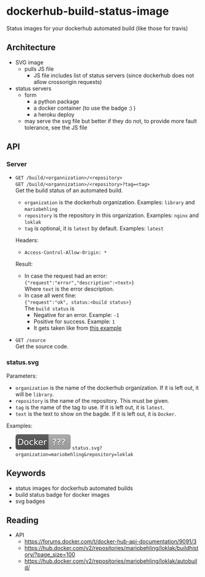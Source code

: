 # dockerhub-build-status-image
Status images for your dockerhub automated build (like those for travis)

Architecture
------------

- SVG image
  - pulls JS file
    - JS file includes list of status servers (since dockerhub does not allow crossorigin requests)
- status servers
  - form
    - a python package
    - a docker container (to use the badge :) )
    - a heroku deploy
  - may serve the svg file but better if they do not, to provide more fault tolerance, see the JS file

API
---

### Server

- `GET /build/<organnization>/<repository>`  
  `GET /build/<organnization>/<repository>?tag=<tag>`  
  Get the build status of an automated build.
  - `organization` is the dockerhub organization. Examples: `library` and `mariobehling`
  - `repository` is the repository in this organization. Examples: `nginx` and `loklak`
  - `tag` is optional, it is `latest` by default. Examples: `latest`
  
  Headers:
  - `Access-Control-Allow-Origin: *`
  
  Result:
  - In case the request had an error:  
    `{"request":"error","description":<text>}`  
    Where `text` is the error description.
  - In case all went fine:  
    `{"request":"ok", status:<build status>}`  
    The `build status` is
    - Negative for an error. Example: `-1`
    - Positive for success. Example: `1`
    - It gets taken like from [this example](https://hub.docker.com/v2/repositories/library/nginx/)
  
- `GET /source`  
  Get the source code.

### status.svg

Parameters:
- `organization` is the name of the dockerhub organization.
  If it is left out, it will be `library`.
- `repository` is the name of the repository. This must be given.
- `tag` is the name of the tag to use.
  If it is left out, it is `latest`.
- `text` is the text to show on the bagde.
  If it is left out, it is `Docker`.
  
Examples:
- ![](status.svg?organization=mariobehling&repository=loklak)
  `status.svg?organization=mariobehling&repository=loklak`
  
Keywords
--------

- status images for dockerhub automated builds
- build status badge for docker images
- svg badges

Reading
-------

- API
  - https://forums.docker.com/t/docker-hub-api-documentation/9091/3
  - https://hub.docker.com/v2/repositories/mariobehling/loklak/buildhistory/?page_size=100
  - https://hub.docker.com/v2/repositories/mariobehling/loklak/autobuild/
